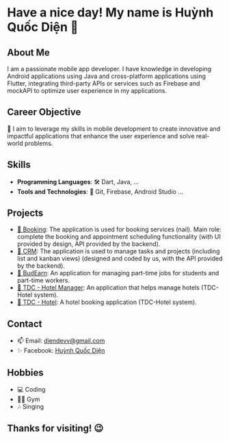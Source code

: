 # Have a nice day! My name is Huỳnh Quốc Diện 👋

## About Me
I am a passionate mobile app developer. I have knowledge in developing Android applications using Java and cross-platform applications using Flutter, integrating third-party APIs or services such as Firebase and mockAPI to optimize user experience in my applications.

## Career Objective
🎯 I aim to leverage my skills in mobile development to create innovative and impactful applications that enhance the user experience and solve real-world problems.

## Skills

- **Programming Languages**: 🛠️ Dart, Java, ...
- **Tools and Technologies**: 🧰 Git, Firebase, Android Studio ...

## Projects

- [💅 Booking](Company): The application is used for booking services (nail). Main role: complete the booking and appointment scheduling functionality (with UI provided by design, API provided by the backend).
- [🏬 CRM](Company): The application is used to manage tasks and projects (including list and kanban views) (designed and coded by us, with the API provided by the backend).
- [📅 BudEarn](https://github.com/diendev03/BudEarn): An application for managing part-time jobs for students and part-time workers.
- [🏨 TDC - Hotel Manager](https://github.com/lamtung373/TDC-Hotel-Manager): An application that helps manage hotels (TDC-Hotel system).
- [🏩 TDC - Hotel](https://github.com/lamtung373/TDC-Hotel): A hotel booking application (TDC-Hotel system).

## Contact

- 📫 Email: [diendevv@gmail.com](mailto:diendevv@gmail.com)
- ✨ Facebook: [Huỳnh Quốc Diện](https://www.facebook.com/dien.dev/)

## Hobbies

- 💻 Coding
- 🏋️‍♀️ Gym
- 🎶 Singing

## Thanks for visiting! 😉
